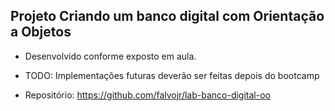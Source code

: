 ## Projeto Criando um banco digital com Orientação a Objetos

- Desenvolvido conforme exposto em aula.
- TODO: Implementações futuras deverão ser feitas depois do bootcamp

- Repositório: https://github.com/falvojr/lab-banco-digital-oo
